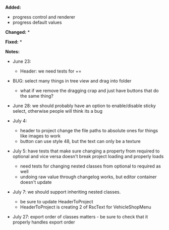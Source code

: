 **Added:**
* progress control and renderer
* progress default values

**Changed:**
*  

**Fixed:**
* 

**Notes:**
* June 23:
    - Header: we need tests for +=
* BUG: select many things in tree view and drag into folder
    * what if we remove the dragging crap and just have buttons that do the same thing?
* June 28: we should probably have an option to enable/disable sticky select, otherwise people will think its a bug
* July 4:
    * header to project change the file paths to absolute ones for things like images to work
    * button can use style 48, but the text can only be a texture
* July 5: have tests that make sure changing a property from required to optional and vice versa doesn't break project loading and properly loads
    * need tests for changing nested classes from optional to required as well
    * undoing raw value through changelog works, but editor container doesn't update
* July 7: we should support inheriting nested classes.
    * be sure to update HeaderToProject
    * HeaderToProject is creating 2 of RscText for VehicleShopMenu
    
* July 27: export order of classes matters - be sure to check that it properly handles export order